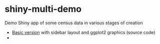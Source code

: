 # shiny-multi-demo
Demo Shiny app of some census data in various stages of creation


- [Basic version]() with sidebar layout and ggplot2 graphics (source code)
-
